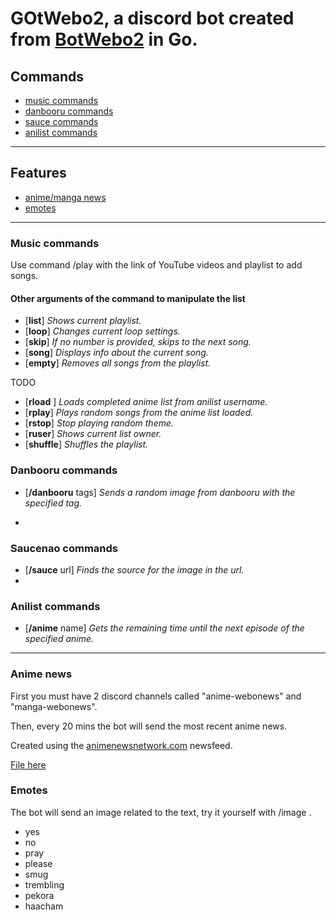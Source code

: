 # GOtWebo2, a discord bot created from [BotWebo2](https://github.com/gulis1/BotWebo2) in Go.

## Commands
* [music commands](#music)
* [danbooru commands](#danbooru)
* [sauce commands](#sauce)
* [anilist commands](#anilist)
---
## Features
* [anime/manga news](#news)
* [emotes](#emotes)
---


<h3 id="music"> Music commands </h3>
Use command /play with the link of YouTube videos and playlist to add songs.

<h4>Other arguments of the command to manipulate the list</h4>

* [**list**]                                                   _Shows current playlist._
* [**loop**]                                                   _Changes current loop settings._
* [**skip**]                                                   _If no number is provided, skips to the next song._
* [**song**]                                                   _Displays info about the current song._
* [**empty**]                                                  _Removes all songs from the playlist._


TODO
* [**rload** <username>]                                       _Loads completed anime list from anilist username._
* [**rplay**]                                                  _Plays random songs from the anime list loaded._
* [**rstop**]                                                  _Stop playing random theme._
* [**ruser**]                                                  _Shows current list owner._
* [**shuffle**]                                                _Shuffles the playlist._


<h3 id="danbooru">Danbooru commands</h3>

* [**/danbooru** tags]                                          _Sends a random image from danbooru with the specified tag._

* 
<h3 id="sauce"> Saucenao commands</h3>

* [**/sauce** url]                                              _Finds the source for the image in the url._
* 

<h3 id="anilist"> Anilist commands</h3>

* [**/anime** name]                                             _Gets the remaining time until the next episode of the specified anime._

  
---
<h3 id="news">Anime news</h3>

First you must have 2 discord channels called "anime-webonews" and "manga-webonews".

Then, every 20 mins the bot will send the most recent anime news.

Created using the [animenewsnetwork.com](https://www.animenewsnetwork.com) newsfeed.

[File here](https://www.animenewsnetwork.com/news/atom.xml)

<h3 id="emotes">Emotes</h3>
The bot will send an image related to the text, try it yourself with /image <text>.
  
* yes
* no
* pray
* please
* smug
* trembling
* pekora
* haacham
